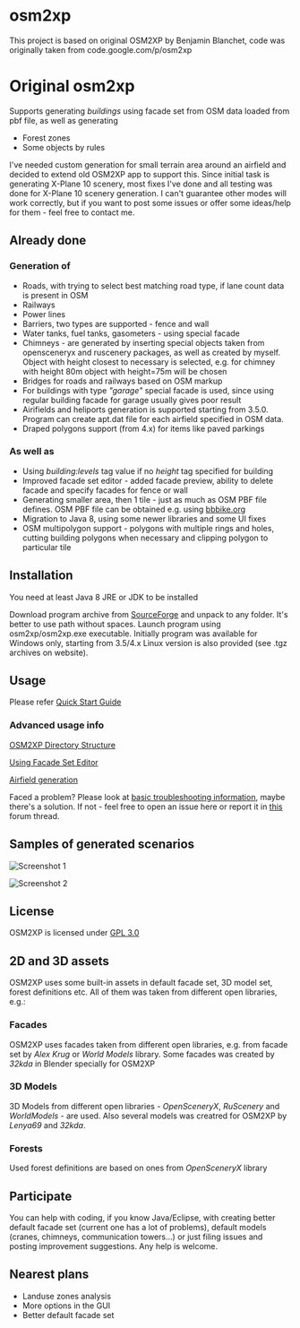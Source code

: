 # osm2xp
This project is based on original OSM2XP by Benjamin Blanchet, code was originally taken from code.google.com/p/osm2xp
# Original osm2xp 
Supports generating *buildings* using facade set from OSM data loaded from pbf file, as well as generating
* Forest zones
* Some objects by rules 

I've needed custom generation for small terrain area around an airfield and decided to extend old OSM2XP app to support this.
Since initial task is generating X-Plane 10 scenery, most fixes I've done and all testing was done for X-Plane 10 scenery generation. I can't guarantee other modes will work correctly, but if you want to post some issues or offer some ideas/help for them - feel free to contact me.

## Already done

### Generation of
* Roads, with trying to select best matching road type, if lane count data is present in OSM
* Railways
* Power lines
* Barriers, two types are supported - fence and wall
* Water tanks, fuel tanks, gasometers - using special facade
* Chimneys - are generated by inserting special objects taken from opensceneryx and ruscenery packages, as well as created by myself. Object with height closest to necessary is selected, e.g. for chimney with height 80m object with height=75m will be chosen
* Bridges for roads and railways based on OSM markup
* For buildings with type *"garage"* special facade is used, since using regular building facade for garage usually gives poor result
* Airifields and heliports generation is supported starting from 3.5.0. Program can create apt.dat file for each airfield specified in OSM data.
* Draped polygons support (from 4.x) for items like paved parkings

### As well as
* Using _building:levels_ tag value if no _height_ tag specified for building
* Improved facade set editor - added facade preview, ability to delete facade and specify facades for fence or wall 
* Generating smaller area, then 1 tile - just as much as OSM PBF file defines. OSM PBF file can be obtained e.g. using [bbbike.org](https://extract.bbbike.org/ "bbbike.org")
* Migration to Java 8, using some newer libraries and some UI fixes
* OSM multipolygon support - polygons with multiple rings and holes, cutting building polygons when necessary and clipping polygon to particular tile

## Installation
You need at least Java 8 JRE or JDK to be installed

Download program archive from [SourceForge](https://sourceforge.net/projects/osm2xp/ "SourceForge") and unpack to any folder. It's better to use path without spaces. Launch program using osm2xp/osm2xp.exe executable.
Initially program was available for Windows only, starting from 3.5/4.x Linux version is also provided (see .tgz archives on website). 

## Usage

Please refer [Quick Start Guide](https://github.com/32kda/osm2xp/wiki/Quick-Start "Guide") 

### Advanced usage info

[OSM2XP Directory Structure](https://github.com/32kda/osm2xp/wiki/OSM2XP-directory-structure)

[Using Facade Set Editor](https://github.com/32kda/osm2xp/wiki/Facade-Set-editor)

[Airfield generation](https://github.com/32kda/osm2xp/wiki/Airfield-Generation)

Faced a problem? Please look at [basic troubleshooting information](https://github.com/32kda/osm2xp/wiki/Troubleshooting), maybe there's a solution. If not - feel free to open an issue here or report it in [this](https://forums.x-plane.org/index.php?/forums/topic/151582-osm2xp-30/) forum thread.

## Samples of generated scenarios

![Screenshot 1](https://32kda.github.io/osm2xp/screenshots/CH750_4.png "Screenshot 1")

![Screenshot 2](https://32kda.github.io/osm2xp/screenshots/CH750_2.png "Screenshot 2")

## License
OSM2XP is licensed under [GPL 3.0](https://www.gnu.org/licenses/gpl-3.0.txt)

## 2D and 3D assets

OSM2XP uses some built-in assets in default facade set, 3D model set, forest definitions etc. All of them was taken from different open libraries, e.g.:

### Facades

OSM2XP uses facades taken from different open libraries, e.g. from facade set by *Alex Krug* or *World Models* library. Some facades was created by *32kda* in Blender specially for OSM2XP

### 3D Models

3D Models from different open libraries - *OpenSceneryX*, *RuScenery* and *WorldModels* - are used. Also several models was creatred for OSM2XP by *Lenya69* and *32kda*.

### Forests

Used forest definitions are based on ones from *OpenSceneryX* library

## Participate
You can help with coding, if you know Java/Eclipse, with creating better default facade set (current one has a lot of problems), default models (cranes, chimneys, communication towers...) or just filing issues and posting improvement suggestions. Any help is welcome. 

## Nearest plans

* Landuse zones analysis
* More options in the GUI
* Better default facade set
